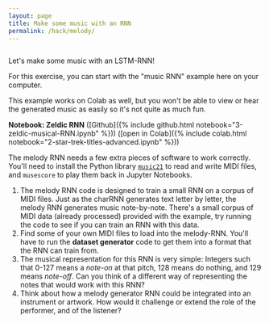 ```yaml
---
layout: page
title: Make some music with an RNN
permalink: /hack/melody/
---
```


![]()

Let's make some music with an LSTM-RNN!

For this exercise, you can start with the "music RNN" example here on
your computer. 

This example works on Colab as well, but you won't be able to view or
hear the generated music as easily so it's not quite as much fun.

**Notebook: Zeldic RNN**
([Github]({% include github.html notebook="3-zeldic-musical-RNN.ipynb" %}))
([open in Colab]({% include colab.html notebook="2-star-trek-titles-advanced.ipynb" %}))

The melody RNN needs a few extra pieces of software to work correctly.
You'll need to install the Python library [`music21`]() to read and
write MIDI files, and `musescore` to play them back in Jupyter
Notebooks.

1. The melody RNN code is designed to train a small RNN on a corpus of
MIDI files. Just as the charRNN generates text letter by letter, the
melody RNN generates music note-by-note. There's a small corpus of
MIDI data (already processed) provided with the example, try running
the code to see if you can train an RNN with this data. 
2. Find some of your own MIDI files to load into the melody-RNN.
   You'll have to run the **dataset generator** code to get them into
   a format that the RNN can train from.
3. The musical representation for this RNN is very simple: Integers
   such that 0-127 means a _note-on_ at that pitch, 128 means do
   nothing, and 129 means _note-off_. Can you think of a different way
   of representing the notes that would work with this RNN?
4. Think about how a melody generator RNN could be integrated into an
   instrument or artwork. How would it challenge or extend the role of
   the performer, and of the listener?



